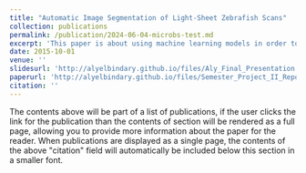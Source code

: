 ```yaml
---
title: "Automatic Image Segmentation of Light-Sheet Zebrafish Scans"
collection: publications
permalink: /publication/2024-06-04-microbs-test.md
excerpt: 'This paper is about using machine learning models in order to automatically segemnt light-sheet zebrfish scans.'
date: 2015-10-01
venue: ''
slidesurl: 'http://alyelbindary.github.io/files/Aly_Final_Presentation.pdf'
paperurl: 'http://alyelbindary.github.io/files/Semester_Project_II_Report.pdf'
citation: ''
---
```


The contents above will be part of a list of publications, if the user clicks the link for the publication than the contents of section will be rendered as a full page, allowing you to provide more information about the paper for the reader. When publications are displayed as a single page, the contents of the above "citation" field will automatically be included below this section in a smaller font.